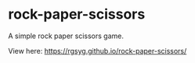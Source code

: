 # rock-paper-scissors

A simple rock paper scissors game.

View here: https://rgsyg.github.io/rock-paper-scissors/
